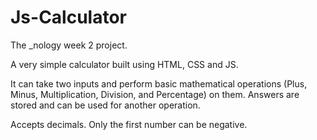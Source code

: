 # Js-Calculator
The _nology week 2 project.

A very simple calculator built using HTML, CSS and JS.

It can take two inputs and perform basic mathematical operations (Plus, Minus, Multiplication, Division, and Percentage) on them.
Answers are stored and can be used for another operation.

Accepts decimals. 
Only the first number can be negative.
